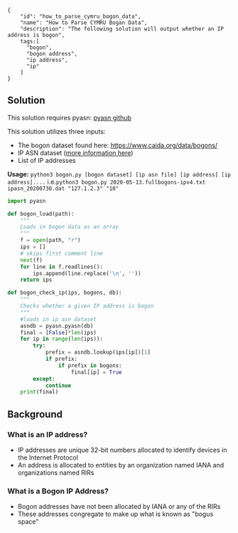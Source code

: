 ~~~
{
    "id": "how_to_parse_cymru_bogon_data",
    "name": "How to Parse CYMRU Bogan Data",
    "description": "The following solution will output whether an IP address is bogon",
    tags:[
      "bogon", 
      "bogon address", 
      "ip address",
      "ip"
    ]
}
~~~
## Solution

This solution requires pyasn: [pyasn github](https://github.com/hadiasghari/pyasn)

This solution utilizes three inputs:
- The bogon dataset found here: https://www.caida.org/data/bogons/ 
- IP ASN dataset ([more information here](https://github.com/hadiasghari/pyasn))
- List of IP addresses

**Usage:** `python3 bogon.py [bogon dataset] [ip asn file] [ip address] [ip address]....`
i.e.`python3 bogon.py 2020-05-13.fullbogons-ipv4.txt ipasn_20200730.dat "127.1.2.3" "10"`

~~~python
import pyasn

def bogon_load(path):
    """
    Loads in bogon data as an array
    """
    f = open(path, "r")
    ips = []
    # skips first comment line
    next(f)
    for line in f.readlines():
        ips.append(line.replace('\n', ''))
    return ips

def bogon_check_ip(ips, bogons, db):
    """
    Checks whether a given IP address is bogon
    """
    #loads in ip asn dataset
    asndb = pyasn.pyasn(db)
    final = [False]*len(ips)
    for ip in range(len(ips)):
        try:
            prefix = asndb.lookup(ips[ip])[1]
            if prefix:
                if prefix in bogons:
                    final[ip] = True
        except:
            continue
    print(final)
~~~

## Background

### What is an IP address?
- IP addresses are unique 32-bit numbers allocated to identify devices in the Internet Protocol
- An address is allocated to entities by an organization named IANA and organizations named RIRs

### What is a Bogon IP Address?
- Bogon addresses have not been allocated by IANA or any of the RIRs
- These addresses congregate to make up what is known as "bogus space"
